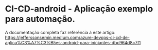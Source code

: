 # CI-CD-android - Aplicação exemplo para automação.



A documentação completa faz referência à este artigo:
https://jefferssonsemin.medium.com/azure-devops-ci-cd-de-aplica%C3%A7%C3%B5es-android-para-iniciantes-dbc964d8c7f1
